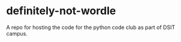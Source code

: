 # definitely-not-wordle
A repo for hosting the code for the python code club as part of DSIT campus.
